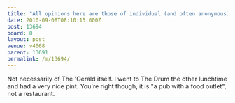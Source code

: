 ```yaml
---
title: "All opinions here are those of individual (and often anonymous) contributors"
date: 2010-09-08T08:10:15.000Z
post: 13694
board: 8
layout: post
venue: v4068
parent: 13691
permalink: /m/13694/
---
```

Not necessarily of The 'Gerald itself. I went to The Drum the other lunchtime and had a very nice pint. You're right though, it is "a pub with a food outlet", not a restaurant.
